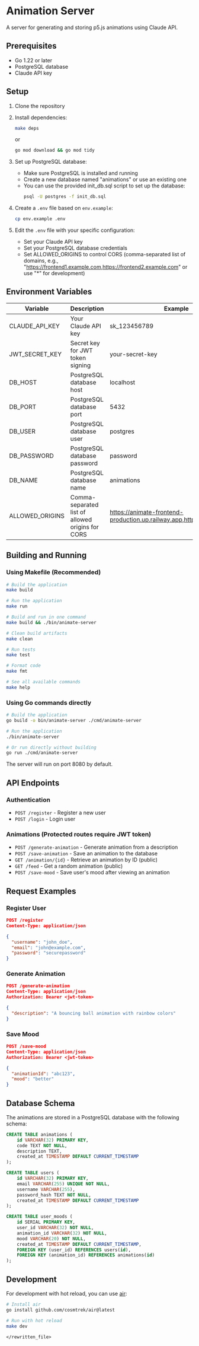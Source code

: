 # Animation Server

A server for generating and storing p5.js animations using Claude API.


## Prerequisites

- Go 1.22 or later
- PostgreSQL database
- Claude API key

## Setup

1. Clone the repository
2. Install dependencies:
   ```bash
   make deps
   ```
   or
   ```bash
   go mod download && go mod tidy
   ```

3. Set up PostgreSQL database:
   - Make sure PostgreSQL is installed and running
   - Create a new database named "animations" or use an existing one
   - You can use the provided init_db.sql script to set up the database:
     ```bash
     psql -U postgres -f init_db.sql
     ```
   
4. Create a `.env` file based on `env.example`:
   ```bash
   cp env.example .env
   ```
   
5. Edit the `.env` file with your specific configuration:
   - Set your Claude API key
   - Set your PostgreSQL database credentials
   - Set ALLOWED_ORIGINS to control CORS (comma-separated list of domains, e.g., "https://frontend1.example.com,https://frontend2.example.com" or use "*" for development)

## Environment Variables

| Variable | Description | Example |
|----------|-------------|---------|
| CLAUDE_API_KEY | Your Claude API key | sk_123456789 |
| JWT_SECRET_KEY | Secret key for JWT token signing | your-secret-key |
| DB_HOST | PostgreSQL database host | localhost |
| DB_PORT | PostgreSQL database port | 5432 |
| DB_USER | PostgreSQL database user | postgres |
| DB_PASSWORD | PostgreSQL database password | password |
| DB_NAME | PostgreSQL database name | animations |
| ALLOWED_ORIGINS | Comma-separated list of allowed origins for CORS | https://animate-frontend-production.up.railway.app,http://localhost:3000 |

## Building and Running

### Using Makefile (Recommended)

```bash
# Build the application
make build

# Run the application
make run

# Build and run in one command
make build && ./bin/animate-server

# Clean build artifacts
make clean

# Run tests
make test

# Format code
make fmt

# See all available commands
make help
```

### Using Go commands directly

```bash
# Build the application
go build -o bin/animate-server ./cmd/animate-server

# Run the application
./bin/animate-server

# Or run directly without building
go run ./cmd/animate-server
```

The server will run on port 8080 by default.

## API Endpoints

### Authentication
- `POST /register` - Register a new user
- `POST /login` - Login user

### Animations (Protected routes require JWT token)
- `POST /generate-animation` - Generate animation from a description
- `POST /save-animation` - Save an animation to the database
- `GET /animation/{id}` - Retrieve an animation by ID (public)
- `GET /feed` - Get a random animation (public)
- `POST /save-mood` - Save user's mood after viewing an animation

## Request Examples

### Register User

```json
POST /register
Content-Type: application/json

{
  "username": "john_doe",
  "email": "john@example.com",
  "password": "securepassword"
}
```

### Generate Animation

```json
POST /generate-animation
Content-Type: application/json
Authorization: Bearer <jwt-token>

{
  "description": "A bouncing ball animation with rainbow colors"
}
```

### Save Mood

```json
POST /save-mood
Content-Type: application/json
Authorization: Bearer <jwt-token>

{
  "animationId": "abc123",
  "mood": "better"
}
```

## Database Schema

The animations are stored in a PostgreSQL database with the following schema:

```sql
CREATE TABLE animations (
    id VARCHAR(32) PRIMARY KEY,
    code TEXT NOT NULL,
    description TEXT,
    created_at TIMESTAMP DEFAULT CURRENT_TIMESTAMP
);

CREATE TABLE users (
    id VARCHAR(32) PRIMARY KEY,
    email VARCHAR(255) UNIQUE NOT NULL,
    username VARCHAR(255),
    password_hash TEXT NOT NULL,
    created_at TIMESTAMP DEFAULT CURRENT_TIMESTAMP
);

CREATE TABLE user_moods (
    id SERIAL PRIMARY KEY,
    user_id VARCHAR(32) NOT NULL,
    animation_id VARCHAR(32) NOT NULL,
    mood VARCHAR(20) NOT NULL,
    created_at TIMESTAMP DEFAULT CURRENT_TIMESTAMP,
    FOREIGN KEY (user_id) REFERENCES users(id),
    FOREIGN KEY (animation_id) REFERENCES animations(id)
);
```

## Development

For development with hot reload, you can use [air](https://github.com/cosmtrek/air):

```bash
# Install air
go install github.com/cosmtrek/air@latest

# Run with hot reload
make dev
``` 
``` 
</rewritten_file>